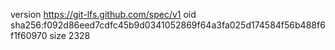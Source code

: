 version https://git-lfs.github.com/spec/v1
oid sha256:f092d86eed7cdfc45b9d0341052869f64a3fa025d174584f56b488f6f1f60970
size 2328
